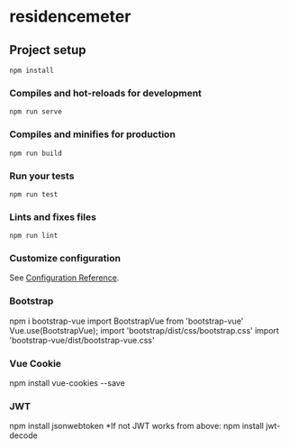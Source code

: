 # residencemeter

## Project setup
```
npm install
```

### Compiles and hot-reloads for development
```
npm run serve
```

### Compiles and minifies for production
```
npm run build
```

### Run your tests
```
npm run test
```

### Lints and fixes files
```
npm run lint
```

### Customize configuration
See [Configuration Reference](https://cli.vuejs.org/config/).


### Bootstrap
npm i bootstrap-vue
import BootstrapVue from 'bootstrap-vue'
Vue.use(BootstrapVue);
import 'bootstrap/dist/css/bootstrap.css'
import 'bootstrap-vue/dist/bootstrap-vue.css'

### Vue Cookie
npm install vue-cookies --save

### JWT
npm install jsonwebtoken
*If not JWT works from above: npm install jwt-decode
